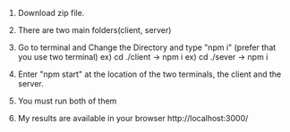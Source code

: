 1. Download zip file.
2. There are two main folders(client, server)
3. Go to terminal and Change the Directory and type "npm i" (prefer that you use two terminal)
   ex) cd ./client -> npm i
   ex) cd ./sever -> npm i

4. Enter "npm start" at the location of the two terminals, the client and the server.
5. You must run both of them

6. My results are available in your browser http://localhost:3000/

